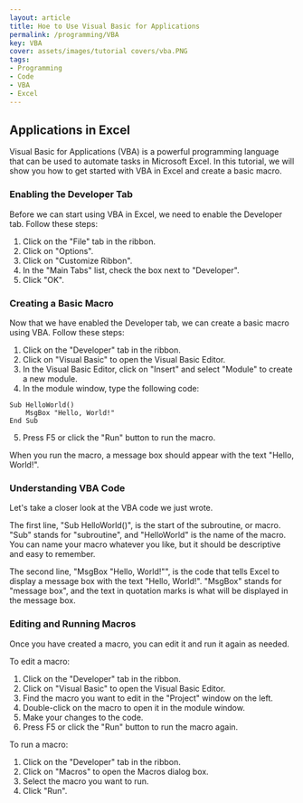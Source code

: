```yaml
---
layout: article
title: Hoe to Use Visual Basic for Applications
permalink: /programming/VBA
key: VBA
cover: assets/images/tutorial covers/vba.PNG
tags: 
- Programming
- Code
- VBA
- Excel
---
```


## Applications in Excel

Visual Basic for Applications (VBA) is a powerful programming language that can be used to automate tasks in Microsoft Excel. In this tutorial, we will show you how to get started with VBA in Excel and create a basic macro.

### Enabling the Developer Tab

Before we can start using VBA in Excel, we need to enable the Developer tab. Follow these steps:

1. Click on the "File" tab in the ribbon.
2. Click on "Options".
3. Click on "Customize Ribbon".
4. In the "Main Tabs" list, check the box next to "Developer".
5. Click "OK".

### Creating a Basic Macro

Now that we have enabled the Developer tab, we can create a basic macro using VBA. Follow these steps:

1. Click on the "Developer" tab in the ribbon.
2. Click on "Visual Basic" to open the Visual Basic Editor.
3. In the Visual Basic Editor, click on "Insert" and select "Module" to create a new module.
4. In the module window, type the following code:

```vbn
Sub HelloWorld()
    MsgBox "Hello, World!"
End Sub
```

5. Press F5 or click the "Run" button to run the macro.

When you run the macro, a message box should appear with the text "Hello, World!".

### Understanding VBA Code

Let's take a closer look at the VBA code we just wrote.

The first line, "Sub HelloWorld()", is the start of the subroutine, or macro. "Sub" stands for "subroutine", and "HelloWorld" is the name of the macro. You can name your macro whatever you like, but it should be descriptive and easy to remember.

The second line, "MsgBox "Hello, World!"", is the code that tells Excel to display a message box with the text "Hello, World!". "MsgBox" stands for "message box", and the text in quotation marks is what will be displayed in the message box.

### Editing and Running Macros

Once you have created a macro, you can edit it and run it again as needed.

To edit a macro:

1. Click on the "Developer" tab in the ribbon.
2. Click on "Visual Basic" to open the Visual Basic Editor.
3. Find the macro you want to edit in the "Project" window on the left.
4. Double-click on the macro to open it in the module window.
5. Make your changes to the code.
6. Press F5 or click the "Run" button to run the macro again.

To run a macro:

1. Click on the "Developer" tab in the ribbon.
2. Click on "Macros" to open the Macros dialog box.
3. Select the macro you want to run.
4. Click "Run".
